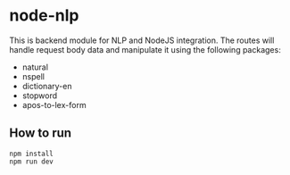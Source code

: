 # node-nlp
This is backend module for NLP and NodeJS integration. 
The routes will handle request body data and manipulate it using the following packages:
- natural
- nspell
- dictionary-en
- stopword
- apos-to-lex-form

## How to run
```
npm install
npm run dev
```